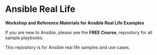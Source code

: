 # Ansible Real Life

**Workshop and Reference Materials for Ansible Real Life Examples**

If you are new to Ansible, please see the **FREE Course**, repository for all sample playbooks.

This repository is for Ansible real life samples and use cases.

